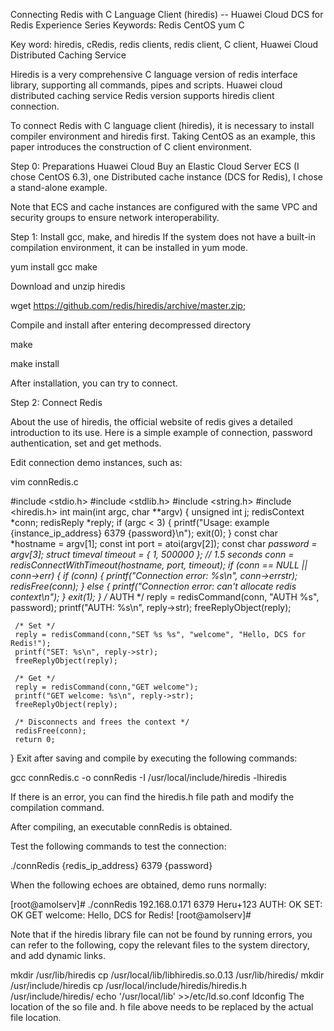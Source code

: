 Connecting Redis with C Language Client (hiredis) -- Huawei Cloud DCS for Redis Experience Series
Keywords: Redis CentOS yum C

Key word: hiredis, cRedis, redis clients, redis client, C client, Huawei Cloud Distributed Caching Service

Hiredis is a very comprehensive C language version of redis interface library, supporting all commands, pipes and scripts. Huawei cloud distributed caching service Redis version supports hiredis client connection.

To connect Redis with C language client (hiredis), it is necessary to install compiler environment and hiredis first. Taking CentOS as an example, this paper introduces the construction of C client environment.

Step 0: Preparations
Huawei Cloud Buy an Elastic Cloud Server ECS (I chose CentOS 6.3), one Distributed cache instance (DCS for Redis), I chose a stand-alone example.

Note that ECS and cache instances are configured with the same VPC and security groups to ensure network interoperability.

Step 1: Install gcc, make, and hiredis
If the system does not have a built-in compilation environment, it can be installed in yum mode.

yum install gcc make

Download and unzip hiredis

wget https://github.com/redis/hiredis/archive/master.zip;

Compile and install after entering decompressed directory

make 

make install

After installation, you can try to connect.

Step 2: Connect Redis

About the use of hiredis, the official website of redis gives a detailed introduction to its use. Here is a simple example of connection, password authentication, set and get methods.

Edit connection demo instances, such as:

vim connRedis.c

#include <stdio.h>
#include <stdlib.h>
#include <string.h>
#include <hiredis.h>
int main(int argc, char **argv) {
     unsigned int j;
     redisContext *conn;
     redisReply *reply;
     if (argc < 3) {
             printf("Usage: example {instance_ip_address} 6379 {password}\n");
             exit(0);
     }
     const char *hostname = argv[1];
     const int port = atoi(argv[2]);
     const char *password = argv[3];
     struct timeval timeout = { 1, 500000 }; // 1.5 seconds
     conn = redisConnectWithTimeout(hostname, port, timeout);
     if (conn == NULL || conn->err) {
		if (conn) {
             printf("Connection error: %s\n", conn->errstr);
             redisFree(conn);
		} else {
             printf("Connection error: can't allocate redis context\n");
		}
     exit(1);
     }
     /* AUTH */
     reply = redisCommand(conn, "AUTH %s", password);
     printf("AUTH: %s\n", reply->str);
     freeReplyObject(reply);

     /* Set */
     reply = redisCommand(conn,"SET %s %s", "welcome", "Hello, DCS for Redis!");
     printf("SET: %s\n", reply->str);
     freeReplyObject(reply);
    
     /* Get */
     reply = redisCommand(conn,"GET welcome");
     printf("GET welcome: %s\n", reply->str);
     freeReplyObject(reply);
     
     /* Disconnects and frees the context */
     redisFree(conn);
     return 0;
}
Exit after saving and compile by executing the following commands:

gcc connRedis.c -o connRedis  -I /usr/local/include/hiredis -lhiredis

If there is an error, you can find the hiredis.h file path and modify the compilation command.

After compiling, an executable connRedis is obtained.

Test the following commands to test the connection:

 ./connRedis {redis_ip_address} 6379 {password}

When the following echoes are obtained, demo runs normally:

[root@amolserv]#  ./connRedis 192.168.0.171 6379 Heru+123
AUTH: OK
SET: OK
GET welcome: Hello, DCS for Redis!
[root@amolserv]# 

Note that if the hiredis library file can not be found by running errors, you can refer to the following, copy the relevant files to the system directory, and add dynamic links.

mkdir /usr/lib/hiredis
cp /usr/local/lib/libhiredis.so.0.13 /usr/lib/hiredis/
mkdir /usr/include/hiredis
cp /usr/local/include/hiredis/hiredis.h /usr/include/hiredis/
echo '/usr/local/lib' >>/etc/ld.so.conf
ldconfig
The location of the so file and. h file above needs to be replaced by the actual file location.
